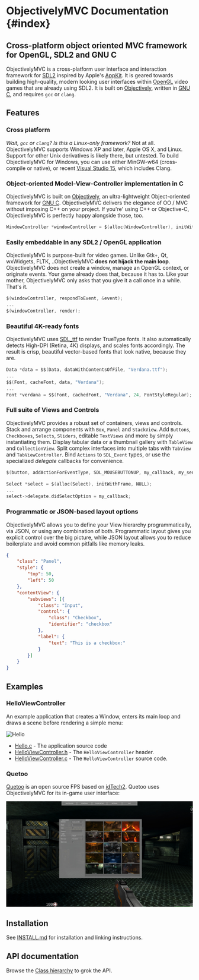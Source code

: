 ObjectivelyMVC Documentation {#index}
===

Cross-platform object oriented MVC framework for OpenGL, SDL2 and GNU C
---

ObjectivelyMVC is a cross-platform user interface and interaction framework for [SDL2](http://www.libsdl.org) inspired by Apple's [AppKit](https://developer.apple.com/reference/appkit). It is geared towards building high-quality, modern looking user interfaces within [OpenGL](http://www.opengl.org/) video games that are already using SDL2. It is built on [Objectively](https://github.com/jdolan/Objectively), written in [GNU C](http://www.gnu.org/software/gnu-c-manual/), and requires `gcc` or `clang`.

Features
---

### Cross platform

_Wait, `gcc` or `clang`? Is this a Linux-only framework?_ Not at all. ObjectivelyMVC supports Windows XP and later, Apple OS X, and Linux. Support for other Unix derivatives is likely there, but untested. To build ObjectivelyMVC for Windows, you can use either MinGW-w64 (cross-compile or native), or recent [Visual Studio 15](https://www.visualstudio.com/), which includes Clang.

### Object-oriented Model-View-Controller implementation in C

ObjectivelyMVC is built on [Objectively](https://github.com/jdolan/Objectively), an ultra-lightweight Object-oriented framework for [GNU C](http://www.gnu.org/software/gnu-c-manual/). ObjectivelyMVC delivers the elegance of OO / MVC without imposing C++ on your project. If you're' using C++ or Objective-C, ObjectivelyMVC is perfectly happy alongside those, too.

```c
WindowController *windowController = $(alloc(WindowController), initWithWindow, window);
```

### Easily embeddable in any SDL2 / OpenGL application

ObjectivelyMVC is purpose-built for video games. Unlike Gtk+, Qt, wxWidgets, FLTK, ..ObjectivelyMVC **does not hijack the main loop**. ObjectivelyMVC does not create a window, manage an OpenGL context, or originate events. Your game already does that, because it has to. Like your mother, ObjectivelyMVC only asks that you give it a call once in a while. That's it.

```c
$(windowController, respondToEvent, &event);
...
$(windowController, render);
```

### Beautiful 4K-ready fonts

ObjectivelyMVC uses [SDL_ttf](https://www.libsdl.org/projects/SDL_ttf/) to render TrueType fonts. It also automatically detects High-DPI (Retina, 4K) displays, and scales fonts accordingly. The result is crisp, beautiful vector-based fonts that look native, because they are.

```c
Data *data = $$(Data, dataWithContentsOfFile, "Verdana.ttf");
...
$$(Font, cacheFont, data, "Verdana");
...
Font *verdana = $$(Font, cachedFont, "Verdana", 24, FontStyleRegular); // will render at 48pt on Retina displays
```

### Full suite of Views and Controls

ObjectivelyMVC provides a robust set of containers, views and controls. Stack and arrange components with `Box`, `Panel` and `StackView`. Add `Buttons`, `Checkboxes`, `Selects`, `Sliders`, editable `TextViews` and more by simply instantiating them. Display tabular data or a thumbnail gallery with `TableView` and `CollectionView`. Split complex interfaces into multiple tabs with `TabView` and `TabViewController`. Bind `Actions` to `SDL_Event` types, or use the specialized _delegate_ callbacks for convenience.

```c
$(button, addActionForEventType, SDL_MOUSEBUTTONUP, my_callback, my_sender, my_data);
```

```c
Select *select = $(alloc(Select), initWithFrame, NULL);
...
select->delegate.didSelectOption = my_callback;
```

### Programmatic or JSON-based layout options

ObjectivelyMVC allows you to define your View hierarchy programmatically, via JSON, or using any combination of both. Programmatic layout gives you explicit control over the big picture, while JSON layout allows you to reduce boilerplate and avoid common pitfalls like memory leaks.

```json
{
	"class": "Panel",
	"style": {
		"top": 50,
		"left": 50
	},
	"contentView": {
		"subviews": [{
			"class": "Input",
			"control": {
				"class": "Checkbox",
				"identifier": "checkbox"
			},
			"label": {
				"text": "This is a checkbox:"
			}
		}]
	}
}
```

Examples
---

### HelloViewController
An example application that creates a Window, enters its main loop and draws a scene before rendering a simple menu:

![Hello](demo.gif)

* [Hello.c](Examples/Hello.c) - The application source code
* [HelloViewController.h](Examples/HelloViewController.h) - The `HelloViewController` header.
* [HelloViewController.c](Examples/HelloViewController.c) - The `HelloViewController` source code. 

### Quetoo
[Quetoo](https://github.com/jdolan/quetoo) is an open source FPS based on [idTech2](https://en.wikipedia.org/wiki/Quake_II_engine). Quetoo uses ObjectivelyMVC for its in-game user interface:

![Quetoo](quetoo.jpg)

Installation
---

See [INSTALL.md](INSTALL.md) for installation and linking instructions.

API documentation
---

Browse the [Class hierarchy](hierarchy.html) to grok the API.
